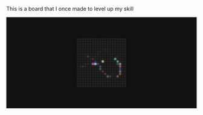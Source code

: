 This is a board that I once made to level up my skill

![Image alt](https://raw.githubusercontent.com/Weeelp/board/refs/heads/main/img/img2.png)

